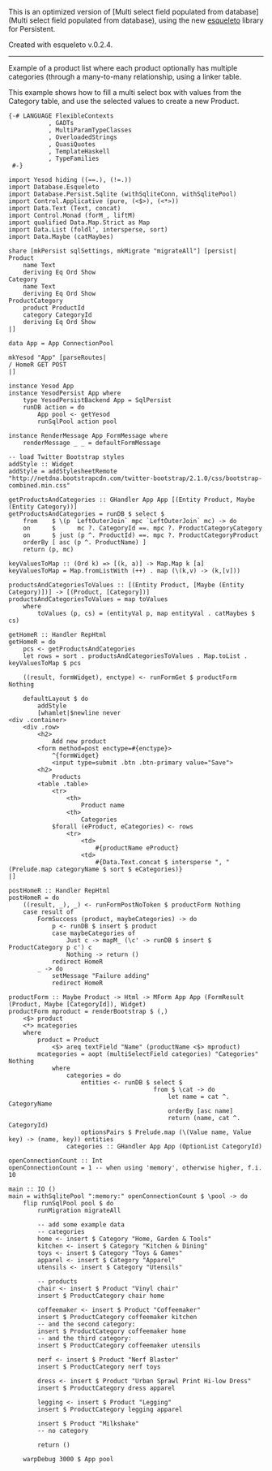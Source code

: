 This is an optimized version of [Multi select field populated from database](Multi select field populated from database), using the new [esqueleto](http://hackage.haskell.org/packages/archive/esqueleto/latest/doc/html/Database-Esqueleto.html) library for Persistent.

Created with esqueleto v.0.2.4.
***

Example of a product list where each product optionally has multiple categories (through a many-to-many relationship, using a linker table.

This example shows how to fill a multi select box with values from the Category table, and use the selected values to create a new Product.


    {-# LANGUAGE FlexibleContexts
               , GADTs
               , MultiParamTypeClasses
               , OverloadedStrings
               , QuasiQuotes
               , TemplateHaskell
               , TypeFamilies
     #-}
    
    import Yesod hiding ((==.), (!=.))
    import Database.Esqueleto
    import Database.Persist.Sqlite (withSqliteConn, withSqlitePool)
    import Control.Applicative (pure, (<$>), (<*>))
    import Data.Text (Text, concat)
    import Control.Monad (forM_, liftM)
    import qualified Data.Map.Strict as Map
    import Data.List (foldl', intersperse, sort)
    import Data.Maybe (catMaybes)
    
    share [mkPersist sqlSettings, mkMigrate "migrateAll"] [persist|
    Product
        name Text
        deriving Eq Ord Show
    Category
        name Text
        deriving Eq Ord Show
    ProductCategory
        product ProductId
        category CategoryId
        deriving Eq Ord Show
    |]
    
    data App = App ConnectionPool
    
    mkYesod "App" [parseRoutes|
    / HomeR GET POST
    |]
    
    instance Yesod App
    instance YesodPersist App where
        type YesodPersistBackend App = SqlPersist
        runDB action = do
            App pool <- getYesod
            runSqlPool action pool
    
    instance RenderMessage App FormMessage where
        renderMessage _ _ = defaultFormMessage
    
    -- load Twitter Bootstrap styles
    addStyle :: Widget
    addStyle = addStylesheetRemote "http://netdna.bootstrapcdn.com/twitter-bootstrap/2.1.0/css/bootstrap-combined.min.css"
    
    getProductsAndCategories :: GHandler App App [(Entity Product, Maybe (Entity Category))]
    getProductsAndCategories = runDB $ select $
        from    $ \(p `LeftOuterJoin` mpc `LeftOuterJoin` mc) -> do
        on      $      mc ?. CategoryId ==. mpc ?. ProductCategoryCategory
        on      $ just (p ^. ProductId) ==. mpc ?. ProductCategoryProduct
        orderBy [ asc (p ^. ProductName) ]
        return (p, mc)
    
    keyValuesToMap :: (Ord k) => [(k, a)] -> Map.Map k [a]  
    keyValuesToMap = Map.fromListWith (++) . map (\(k,v) -> (k,[v]))
    
    productsAndCategoriesToValues :: [(Entity Product, [Maybe (Entity Category)])] -> [(Product, [Category])]
    productsAndCategoriesToValues = map toValues
        where
            toValues (p, cs) = (entityVal p, map entityVal . catMaybes $ cs)
    
    getHomeR :: Handler RepHtml
    getHomeR = do
        pcs <- getProductsAndCategories
        let rows = sort . productsAndCategoriesToValues . Map.toList . keyValuesToMap $ pcs
    
        ((result, formWidget), enctype) <- runFormGet $ productForm Nothing
    
        defaultLayout $ do
            addStyle
            [whamlet|$newline never
    <div .container>
        <div .row>
            <h2>
                Add new product
            <form method=post enctype=#{enctype}>
                ^{formWidget}
                <input type=submit .btn .btn-primary value="Save">
            <h2>
                Products
            <table .table>
                <tr>
                    <th>
                        Product name
                    <th>
                        Categories
                $forall (eProduct, eCategories) <- rows
                    <tr>
                        <td>
                            #{productName eProduct}
                        <td>
                            #{Data.Text.concat $ intersperse ", " (Prelude.map categoryName $ sort $ eCategories)}
    |]
    
    postHomeR :: Handler RepHtml
    postHomeR = do
        ((result, _), _) <- runFormPostNoToken $ productForm Nothing
        case result of 
            FormSuccess (product, maybeCategories) -> do
                p <- runDB $ insert $ product
                case maybeCategories of
                    Just c -> mapM_ (\c' -> runDB $ insert $ ProductCategory p c') c 
                    Nothing -> return ()
                redirect HomeR
            _ -> do
                setMessage "Failure adding"
                redirect HomeR
    
    productForm :: Maybe Product -> Html -> MForm App App (FormResult (Product, Maybe [CategoryId]), Widget)
    productForm mproduct = renderBootstrap $ (,)
        <$> product
        <*> mcategories
        where
            product = Product
                <$> areq textField "Name" (productName <$> mproduct)
            mcategories = aopt (multiSelectField categories) "Categories" Nothing
                where
                    categories = do
                        entities <- runDB $ select $
                                            from $ \cat -> do
                                                let name = cat ^. CategoryName
                                                orderBy [asc name]
                                                return (name, cat ^. CategoryId)
                        optionsPairs $ Prelude.map (\(Value name, Value key) -> (name, key)) entities
                    categories :: GHandler App App (OptionList CategoryId)
    
    openConnectionCount :: Int
    openConnectionCount = 1 -- when using 'memory', otherwise higher, f.i. 10
    
    main :: IO ()
    main = withSqlitePool ":memory:" openConnectionCount $ \pool -> do
        flip runSqlPool pool $ do
            runMigration migrateAll
    
            -- add some example data
            -- categories
            home <- insert $ Category "Home, Garden & Tools"
            kitchen <- insert $ Category "Kitchen & Dining"
            toys <- insert $ Category "Toys & Games"
            apparel <- insert $ Category "Apparel"
            utensils <- insert $ Category "Utensils"
    
            -- products
            chair <- insert $ Product "Vinyl chair"
            insert $ ProductCategory chair home
    
            coffeemaker <- insert $ Product "Coffeemaker"
            insert $ ProductCategory coffeemaker kitchen
            -- and the second category:
            insert $ ProductCategory coffeemaker home
            -- and the third category:
            insert $ ProductCategory coffeemaker utensils
    
            nerf <- insert $ Product "Nerf Blaster"
            insert $ ProductCategory nerf toys
    
            dress <- insert $ Product "Urban Sprawl Print Hi-low Dress"
            insert $ ProductCategory dress apparel
    
            legging <- insert $ Product "Legging"
            insert $ ProductCategory legging apparel
    
            insert $ Product "Milkshake"
            -- no category
    
            return ()
    
        warpDebug 3000 $ App pool